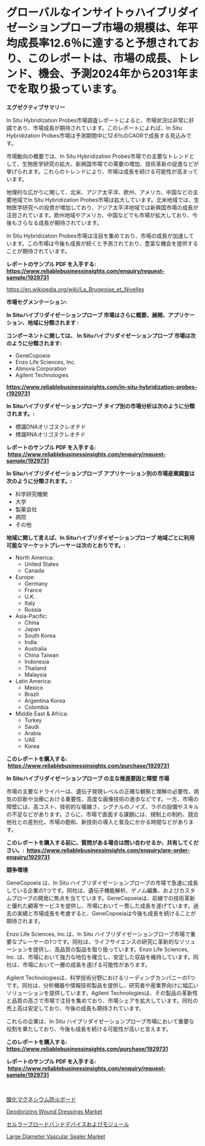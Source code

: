<p><h1>グローバルなインサイトゥハイブリダイゼーションプローブ市場の規模は、年平均成長率12.6％に達すると予想されており、このレポートは、市場の成長、トレンド、機会、予測2024年から2031年までを取り扱っています。</h1></p><p><strong>エグゼクティブサマリー</strong></p>
<p><p>In Situ Hybridization Probes市場調査レポートによると、市場状況は非常に好調であり、市場成長が期待されています。このレポートによれば、In Situ Hybridization Probes市場は予測期間中に12.6％のCAGRで成長する見込みです。</p><p>市場動向の概要では、In Situ Hybridization Probes市場での主要なトレンドとして、生物医学研究の拡大、新興国市場での需要の増加、技術革新の促進などが挙げられます。これらのトレンドにより、市場は成長を続ける可能性が高まっています。</p><p>地理的な広がりに関して、北米、アジア太平洋、欧州、アメリカ、中国などの主要地域でIn Situ Hybridization Probes市場は拡大しています。北米地域では、生物医学研究への投資が増加しており、アジア太平洋地域では新興国市場の成長が注目されています。欧州地域やアメリカ、中国などでも市場が拡大しており、今後もさらなる成長が期待されています。</p><p>In Situ Hybridization Probes市場は注目を集めており、市場の成長が加速しています。この市場は今後も成長が続くと予測されており、豊富な機会を提供することが期待されています。</p></p>
<p><strong>レポートのサンプル PDF を入手する: <a href="https://www.reliablebusinessinsights.com/enquiry/request-sample/1929731">https://www.reliablebusinessinsights.com/enquiry/request-sample/1929731</a></strong></p>
<p><a href="https://en.wikipedia.org/wiki/La_Brugeoise_et_Nivelles">https://en.wikipedia.org/wiki/La_Brugeoise_et_Nivelles</a></p>
<p><strong>市場セグメンテーション:</strong></p>
<p><strong> In Situハイブリダイゼーションプローブ 市場はさらに概要、展開、アプリケーション、地域に分類されます :</strong></p>
<p><strong>コンポーネントに関しては、 In Situハイブリダイゼーションプローブ 市場は次のように分類されます: &nbsp;</strong></p>
<p><ul><li>GeneCopoeia</li><li>Enzo Life Sciences, Inc.</li><li>Abnova Corporation</li><li>Agilent Technologies</li></ul></p>
<p><strong><a href="https://www.reliablebusinessinsights.com/in-situ-hybridization-probes-r1929731">https://www.reliablebusinessinsights.com/in-situ-hybridization-probes-r1929731</a></strong></p>
<p><strong> In Situハイブリダイゼーションプローブ タイプ別の市場分析は次のように分類されます。:</strong></p>
<p><ul><li>標識DNAオリゴヌクレオチド</li><li>標識RNAオリゴヌクレオチド</li></ul></p>
<p><strong>レポートのサンプル PDF を入手する: &nbsp;<a href="https://www.reliablebusinessinsights.com/enquiry/request-sample/1929731">https://www.reliablebusinessinsights.com/enquiry/request-sample/1929731</a></strong></p>
<p><strong> In Situハイブリダイゼーションプローブ アプリケーション別の市場産業調査は次のように分類されます。:</strong></p>
<p><ul><li>科学研究機関</li><li>大学</li><li>製薬会社</li><li>病院</li><li>その他</li></ul></p>
<p><strong>地域に関して言えば、In Situハイブリダイゼーションプローブ 地域ごとに利用可能なマーケットプレーヤーは次のとおりです。:</strong></p>
<p><ul>
    <li>
        North America:
        <ul>
            <li>United States</li>
            <li>Canada</li>
        </ul>
    </li>
    <li>
        Europe:
        <ul>
            <li>Germany</li>
            <li>France</li>
            <li>U.K.</li>
            <li>Italy</li>
            <li>Russia</li>
        </ul>
    </li>
    <li>
        Asia-Pacific:
        <ul>
            <li>China</li>
            <li>Japan</li>
            <li>South Korea</li>
            <li>India</li>
            <li>Australia</li>
            <li>China Taiwan</li>
            <li>Indonesia</li>
            <li>Thailand</li>
            <li>Malaysia</li>
        </ul>
    </li>
    <li>
        Latin America:
        <ul>
            <li>Mexico</li>
            <li>Brazil</li>
            <li>Argentina Korea</li>
            <li>Colombia</li>
        </ul>
    </li>
    <li>
        Middle East & Africa:
        <ul>
            <li>Turkey</li>
            <li>Saudi</li>
            <li>Arabia</li>
            <li>UAE</li>
            <li>Korea</li>
        </ul>
    </li>
    </ul></p>
<p><strong>このレポートを購入する: &nbsp;<a href="https://www.reliablebusinessinsights.com/purchase/1929731">https://www.reliablebusinessinsights.com/purchase/1929731</a></strong></p>
<p><strong>In Situハイブリダイゼーションプローブ の主な推進要因と障壁 市場</strong></p>
<p><p>市場の主要なドライバーは、遺伝子発現レベルの正確な観察と理解の必要性、病気の診断や治療における重要性、高度な画像技術の進歩などです。一方、市場の障壁には、高コスト、技術的な複雑さ、シグナルのノイズ、ラボの設備やスキルの不足などがあります。さらに、市場で直面する課題には、規制上の制約、競合他社との差別化、市場の飽和、新技術の導入と普及にかかる時間などがあります。</p></p>
<p><strong>このレポートを購入する前に、質問がある場合は問い合わせるか、共有してください。:&nbsp; <a href="https://www.reliablebusinessinsights.com/enquiry/pre-order-enquiry/1929731">https://www.reliablebusinessinsights.com/enquiry/pre-order-enquiry/1929731</a></strong></p>
<p><strong>競争環境</strong></p>
<p><p>GeneCopoeia は、In Situ ハイブリダイゼーションプローブの市場で急速に成長している企業の1つです。同社は、遺伝子機能解析、ゲノム編集、およびカスタムプローブの開発に焦点を当てています。GeneCopoeiaは、前線での技術革新と優れた顧客サービスを提供し、市場において一貫した成長を遂げています。過去の実績と市場成長を考慮すると、GeneCopoeiaは今後も成長を続けることが期待されます。</p><p>Enzo Life Sciences, Inc.は、In Situ ハイブリダイゼーションプローブ市場で重要なプレーヤーの1つです。同社は、ライフサイエンスの研究に革新的なソリューションを提供し、高品質の製品を取り扱っています。Enzo Life Sciences, Inc. は、市場において強力な地位を確立し、安定した収益を維持しています。同社は、市場において一層の成長を遂げる可能性があります。</p><p>Agilent Technologiesは、科学技術分野におけるリーディングカンパニーの1つです。同社は、分析機器や情報技術製品を提供し、研究者や産業界向けに幅広いソリューションを提供しています。Agilent Technologiesは、その製品の革新性と品質の高さで市場で注目を集めており、市場シェアを拡大しています。同社の売上高は安定しており、今後の成長も期待されています。</p><p>これらの企業は、In Situ ハイブリダイゼーションプローブ市場において重要な役割を果たしており、今後も成長を続ける可能性が高いと言えます。</p></p>
<p><strong>このレポートを購入する: &nbsp; <a href="https://www.reliablebusinessinsights.com/purchase/1929731">https://www.reliablebusinessinsights.com/purchase/1929731</a></strong></p>
<p><strong>レポートのサンプル PDF を入手する: &nbsp;<a href="https://www.reliablebusinessinsights.com/enquiry/request-sample/1929731">https://www.reliablebusinessinsights.com/enquiry/request-sample/1929731</a></strong><strong></strong></p>
<p>&nbsp;</p>
<p><p><a href="https://github.com/mohamedbakry57/Market-Research-Report-List-4/blob/main/2049056175362.md">酸化マグネシウム防火ボード</a></p><p><a href="https://github.com/ChiragRp1/Market-Research-Report-List-5/blob/main/deodorizing-wound-dressings-market.md">Deodorizing Wound Dressings Market</a></p><p><a href="https://github.com/DanykaKilback/Market-Research-Report-List-1/blob/main/2622333175361.md">セルラーブロードバンドデバイスおよびモジュール</a></p><p><a href="https://github.com/abdelrhmankishk22/Market-Research-Report-List-5/blob/main/large-diameter-vascular-sealer-market.md">Large Diameter Vascular Sealer Market</a></p></p>